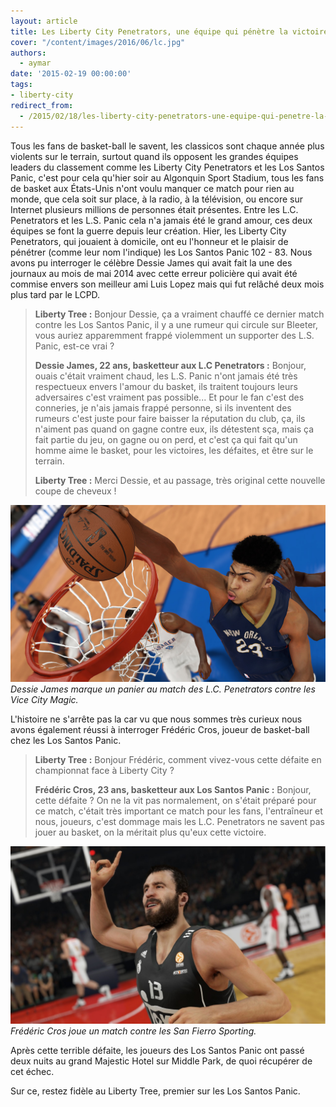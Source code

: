 ```yaml
---
layout: article
title: Les Liberty City Penetrators, une équipe qui pénètre la victoire
cover: "/content/images/2016/06/lc.jpg"
authors:
  - aymar
date: '2015-02-19 00:00:00'
tags:
- liberty-city
redirect_from:
  - /2015/02/18/les-liberty-city-penetrators-une-equipe-qui-penetre-la-victoire
---
```


Tous les fans de basket-ball le savent, les classicos sont chaque année plus violents sur le terrain, surtout quand ils opposent les grandes équipes leaders du classement comme les Liberty City Penetrators et les Los Santos Panic, c'est pour cela qu'hier soir au Algonquin Sport Stadium, tous les fans de basket aux États-Unis n'ont voulu manquer ce match pour rien au monde, que cela soit sur place, à la radio, à la télévision, ou encore sur Internet plusieurs millions de personnes était présentes. Entre les L.C. Penetrators et les L.S. Panic cela n'a jamais été le grand amour, ces deux équipes se font la guerre depuis leur création. Hier, les Liberty City Penetrators, qui jouaient à domicile, ont eu l'honneur et le plaisir de pénétrer (comme leur nom l'indique) les Los Santos Panic 102 - 83. Nous avons pu interroger le célèbre Dessie James qui avait fait la une des journaux au mois de mai 2014 avec cette erreur policière qui avait été commise envers son meilleur ami Luis Lopez mais qui fut relâché deux mois plus tard par le LCPD.

> **Liberty Tree :** Bonjour Dessie, ça a vraiment chauffé ce dernier match contre les Los Santos Panic, il y a une rumeur qui circule sur Bleeter, vous auriez apparemment frappé violemment un supporter des L.S. Panic, est-ce vrai ?
> 
> **Dessie James, 22 ans, basketteur aux L.C Penetrators :** Bonjour, ouais c'était vraiment chaud, les L.S. Panic n'ont jamais été très respectueux envers l'amour du basket, ils traitent toujours leurs adversaires c'est vraiment pas possible... Et pour le fan c'est des conneries, je n'ais jamais frappé personne, si ils inventent des rumeurs c'est juste pour faire baisser la réputation du club, ça, ils n'aiment pas quand on gagne contre eux, ils détestent sça, mais ça fait partie du jeu, on gagne ou on perd, et c'est ça qui fait qu'un homme aime le basket, pour les victoires, les défaites, et être sur le terrain.
> 
> **Liberty Tree :** Merci Dessie, et au passage, très original cette nouvelle coupe de cheveux !

![Dessie James marque un panier au match des L.C. Penetrators contre les Vice City Magic.](/content/images/2016/06/nba_0.jpg)
_Dessie James marque un panier au match des L.C. Penetrators contre les Vice City Magic._

L'histoire ne s'arrête pas la car vu que nous sommes très curieux nous avons également réussi à interroger Frédéric Cros, joueur de basket-ball chez les Los Santos Panic.

> **Liberty Tree :** Bonjour Frédéric, comment vivez-vous cette défaite en championnat face à Liberty City ?
> 
> **Frédéric Cros, 23 ans, basketteur aux Los Santos Panic :** Bonjour, cette défaite ? On ne la vit pas normalement, on s'était préparé pour ce match, c'était très important ce match pour les fans, l'entraîneur et nous, joueurs, c'est dommage mais les L.C. Penetrators ne savent pas jouer au basket, on la méritait plus qu'eux cette victoire.

![Frédéric Cros joue un match contre les San Fierro Sporting.](/content/images/2016/06/mp.jpg)
_Frédéric Cros joue un match contre les San Fierro Sporting._

Après cette terrible défaite, les joueurs des Los Santos Panic ont passé deux nuits au grand Majestic Hotel sur Middle Park, de quoi récupérer de cet échec.

Sur ce, restez fidèle au Liberty Tree, premier sur les Los Santos Panic.